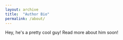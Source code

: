 ```yaml
---
layout: archive
title:  "Author Bio"
permalink: /about/
---
```

Hey, he's a pretty cool guy! 
Read more about him soon!